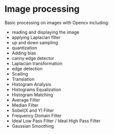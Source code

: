 # Image processing
Basic processing on images with Opencv including: 
  * reading and displaying the image
  * applying Laplacian filter
  * up and down sampling
  * quantization
  * Adding bias
  * canny edge detector
  * Laplacian transformation
  * edge detection
  * Scailing
  * Translation
  * Histogram Analysis
  * Histograms Equalization
  * Histogram Matching
  * Average Filter
  * Median Filter
  * Sobel(X and Y) Filter
  * Frequency Domain Filter
  * Ideal Low Pass Filter / Ideal High Pass Filter
  * Gaussian Smoothing

